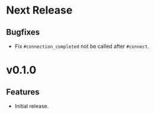 # Next Release

## Bugfixes

* Fix `#connection_completed` not be called after `#connect`.

# v0.1.0

## Features

* Initial release.
